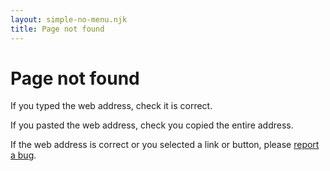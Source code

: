 ```yaml
---
layout: simple-no-menu.njk
title: Page not found
---
```


# Page not found

If you typed the web address, check it is correct.

If you pasted the web address, check you copied the entire address.

If the web address is correct or you selected a link or button, please [report a bug](https://github.com/nationalarchives/design-system/issues/new?assignees=ahosgood&labels=bug&projects=&template=bug.yml&title=).
